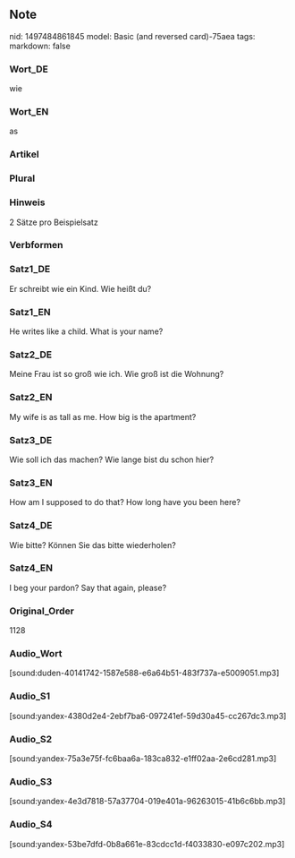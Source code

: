 ## Note
nid: 1497484861845
model: Basic (and reversed card)-75aea
tags: 
markdown: false

### Wort_DE
wie

### Wort_EN
as

### Artikel


### Plural


### Hinweis
2 Sätze pro Beispielsatz

### Verbformen


### Satz1_DE
Er schreibt wie ein Kind. Wie heißt du?

### Satz1_EN
He writes like a child. What is your name?

### Satz2_DE
Meine Frau ist so groß wie ich. Wie groß ist die Wohnung?

### Satz2_EN
My wife is as tall as me. How big is the apartment?

### Satz3_DE
Wie soll ich das machen? Wie lange bist du schon hier?

### Satz3_EN
How am I supposed to do that? How long have you been here?

### Satz4_DE
Wie bitte? Können Sie das bitte wiederholen?

### Satz4_EN
I beg your pardon? Say that again, please?

### Original_Order
1128

### Audio_Wort
[sound:duden-40141742-1587e588-e6a64b51-483f737a-e5009051.mp3]

### Audio_S1
[sound:yandex-4380d2e4-2ebf7ba6-097241ef-59d30a45-cc267dc3.mp3]

### Audio_S2
[sound:yandex-75a3e75f-fc6baa6a-183ca832-e1ff02aa-2e6cd281.mp3]

### Audio_S3
[sound:yandex-4e3d7818-57a37704-019e401a-96263015-41b6c6bb.mp3]

### Audio_S4
[sound:yandex-53be7dfd-0b8a661e-83cdcc1d-f4033830-e097c202.mp3]
